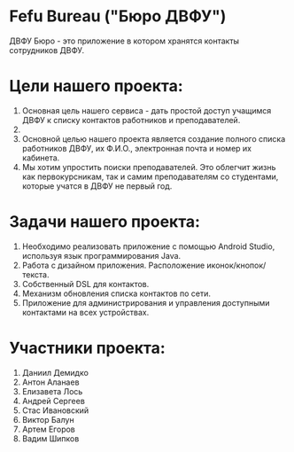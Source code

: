 # Fefu Bureau ("Бюро ДВФУ")
ДВФУ Бюро - это приложение в котором хранятся контакты сотрудников ДВФУ.
# Цели нашего проекта:
  1. Основная цель нашего сервиса - дать простой доступ учащимся ДВФУ к списку контактов работников и преподавателей.
  1.
  1. Основной целью нашего проекта является создание полного списка работников ДВФУ, их Ф.И.О., электронная почта и номер их кабинета.
  2. Мы хотим упростить поиски преподавателей. Это облегчит жизнь как первокурсникам, так и самим преподавателям со студентами, которые учатся в ДВФУ не первый год.
# Задачи нашего проекта:
  1. Необходимо реализовать приложение с помощью Android Studio, используя язык программирования Java.
  2. Работа с дизайном приложения. Расположение иконок/кнопок/текста.
  3. Собственный DSL для контактов.
  4. Механизм обновления списка контактов по сети.
  5. Приложение для администрирования и управления доступными контактами на всех устройствах.
# Участники проекта:
  1. Даниил Демидко
  2. Антон Аланаев
  3. Елизавета Лось
  4. Андрей Сергеев 
  5. Стас Ивановский
  6. Виктор Балун
  7. Артем Егоров
  8. Вадим Шипков
